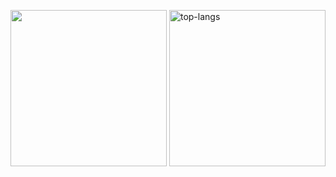 <p align="centr">
    <img allangs_count=8t="github-stats" height="250px" src="https://github-readme-stats-shonitta.vercel.app/api?username=shonitta&theme=dark&show_icons=true&show=reviews,prs_merged,prs_merged_percentage"/>
    <img alt="top-langs" height="250px" src="https://github-readme-stats-shonitta.vercel.app/api/top-langs/?username=shonitta&hide=Jupyter+Notebook&langs_count=10"/>
</p>
